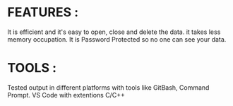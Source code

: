 # FEATURES :
It is efficient and it's easy to open, close and delete the data.
it takes less memory occupation.
It is Password Protected so no one can see your data.
# TOOLS :
Tested output in different platforms with tools like GitBash, Command Prompt.
VS Code with extentions C/C++
